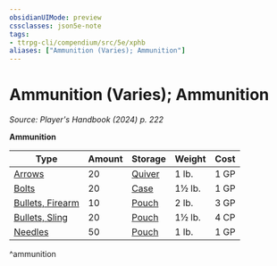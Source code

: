 ```yaml
---
obsidianUIMode: preview
cssclasses: json5e-note
tags:
- ttrpg-cli/compendium/src/5e/xphb
aliases: ["Ammunition (Varies); Ammunition"]
---
```

# Ammunition (Varies); Ammunition
*Source: Player's Handbook (2024) p. 222* 

**Ammunition**

| Type | Amount | Storage | Weight | Cost |
|------|--------|---------|--------|------|
| [Arrows](3-Compendium/items/arrows-20-xphb.md) | 20 | [Quiver](3-Compendium/items/quiver-xphb.md) | 1 lb. | 1 GP |
| [Bolts](3-Compendium/items/bolts-20-xphb.md) | 20 | [Case](3-Compendium/items/crossbow-bolt-case-xphb.md) | 1½ lb. | 1 GP |
| [Bullets, Firearm](3-Compendium/items/firearm-bullets-10-xphb.md) | 10 | [Pouch](3-Compendium/items/pouch-xphb.md) | 2 lb. | 3 GP |
| [Bullets, Sling](3-Compendium/items/sling-bullet-xphb.md) | 20 | [Pouch](3-Compendium/items/pouch-xphb.md) | 1½ lb. | 4 CP |
| [Needles](3-Compendium/items/needles-50-xphb.md) | 50 | [Pouch](3-Compendium/items/pouch-xphb.md) | 1 lb. | 1 GP |
^ammunition